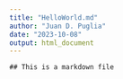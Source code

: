 ```yaml
---
title: "HelloWorld.md"
author: "Juan D. Puglia"
date: "2023-10-08"
output: html_document
---
```


```{r}
## This is a markdown file
```
